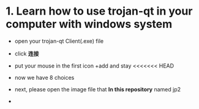 # 1. Learn how to use trojan-qt in your computer with windows system

- open your trojan-qt Client(.exe) file

- click **连接**

- put your mouse in the first icon +add and stay 
<<<<<<< HEAD

- now we have 8 choices

- next, please open the image file that **In this repository** named jp2

- 
